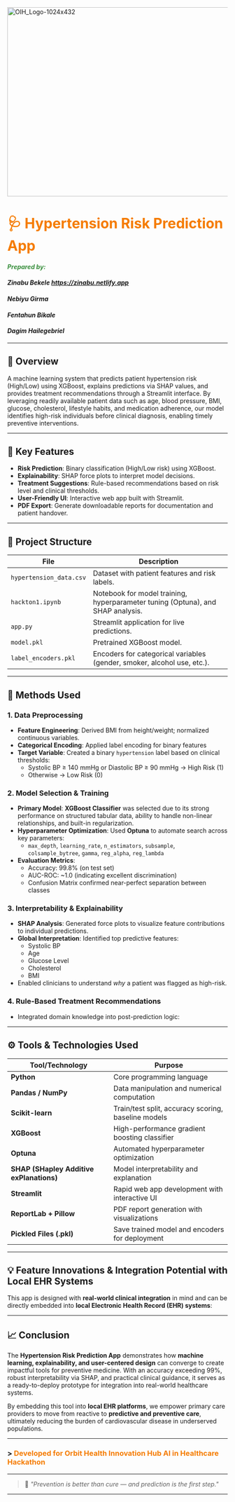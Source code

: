 <img width="1024" height="432" alt="OIH_Logo-1024x432" src="https://github.com/user-attachments/assets/b0d7b50a-916a-4774-895b-177cdaf2392c" />

# <span style="color:#f57c00; font-size:32px"><b>🩺 Hypertension Risk Prediction App</b></span>

#### <span style="color:#388e3c"><i>Prepared by:</i> 
#### <i> Zinabu Bekele https://zinabu.netlify.app </i>  
#### <i>Nebiyu Girma</i>  
#### <i>Fentahun Bikale</i>  
#### <i>Dagim Hailegebriel</i></span>

---

## 📌 Overview  
A machine learning system that predicts patient hypertension risk (High/Low) using XGBoost, explains predictions via SHAP values, and provides treatment recommendations through a Streamlit interface. By leveraging readily available patient data such as age, blood pressure, BMI, glucose, cholesterol, lifestyle habits, and medication adherence, our model identifies high-risk individuals before clinical diagnosis, enabling timely preventive interventions.

---

## 🚀 Key Features  
- **Risk Prediction**: Binary classification (High/Low risk) using XGBoost.  
- **Explainability**: SHAP force plots to interpret model decisions.  
- **Treatment Suggestions**: Rule-based recommendations based on risk level and clinical thresholds.  
- **User-Friendly UI**: Interactive web app built with Streamlit.  
- **PDF Export**: Generate downloadable reports for documentation and patient handover.  

---

## 📂 Project Structure  
| File | Description |
|------|-------------|
| `hypertension_data.csv` | Dataset with patient features and risk labels. |
| `hackton1.ipynb` | Notebook for model training, hyperparameter tuning (Optuna), and SHAP analysis. |
| `app.py` | Streamlit application for live predictions. |
| `model.pkl` | Pretrained XGBoost model. |
| `label_encoders.pkl` | Encoders for categorical variables (gender, smoker, alcohol use, etc.). |

---

## 🔬 Methods Used

### 1. **Data Preprocessing**
- **Feature Engineering**: Derived BMI from height/weight; normalized continuous variables.
- **Categorical Encoding**: Applied label encoding for binary features 
- **Target Variable**: Created a binary `hypertension` label based on clinical thresholds:
  - Systolic BP ≥ 140 mmHg or Diastolic BP ≥ 90 mmHg → High Risk (1)
  - Otherwise → Low Risk (0)

### 2. **Model Selection & Training**
- **Primary Model**: **XGBoost Classifier** was selected due to its strong performance on structured tabular data, ability to handle non-linear relationships, and built-in regularization.
- **Hyperparameter Optimization**: Used **Optuna** to automate search across key parameters:
  - `max_depth`, `learning_rate`, `n_estimators`, `subsample`, `colsample_bytree`, `gamma`, `reg_alpha`, `reg_lambda`
- **Evaluation Metrics**:
  - Accuracy: 99.8% (on test set)
  - AUC-ROC: ~1.0 (indicating excellent discrimination)
  - Confusion Matrix confirmed near-perfect separation between classes

### 3. **Interpretability & Explainability**
- **SHAP Analysis**: Generated force plots to visualize feature contributions to individual predictions.
- **Global Interpretation**: Identified top predictive features:
  - Systolic BP
  - Age
  - Glucose Level
  - Cholesterol
  - BMI
- Enabled clinicians to understand *why* a patient was flagged as high-risk.

### 4. **Rule-Based Treatment Recommendations**
- Integrated domain knowledge into post-prediction logic:
---

## ⚙️ Tools & Technologies Used

| Tool/Technology | Purpose |
|------------------|--------|
| **Python** | Core programming language |
| **Pandas / NumPy** | Data manipulation and numerical computation |
| **Scikit-learn** | Train/test split, accuracy scoring, baseline models |
| **XGBoost** | High-performance gradient boosting classifier |
| **Optuna** | Automated hyperparameter optimization |
| **SHAP (SHapley Additive exPlanations)** | Model interpretability and explanation |
| **Streamlit** | Rapid web app development with interactive UI |
| **ReportLab + Pillow** | PDF report generation with visualizations |
| **Pickled Files (.pkl)** | Save trained model and encoders for deployment |

---

## 💡 Feature Innovations & Integration Potential with Local EHR Systems

This app is designed with **real-world clinical integration** in mind and can be directly embedded into **local Electronic Health Record (EHR) systems**:
 
---

## 📈 Conclusion

The **Hypertension Risk Prediction App** demonstrates how **machine learning, explainability, and user-centered design** can converge to create impactful tools for preventive medicine. With an accuracy exceeding 99%, robust interpretability via SHAP, and practical clinical guidance, it serves as a ready-to-deploy prototype for integration into real-world healthcare systems.

By embedding this tool into **local EHR platforms**, we empower primary care providers to move from reactive to **predictive and preventive care**, ultimately reducing the burden of cardiovascular disease in underserved populations.


---

### > <span style="color:#f57c00; font-weight:bold"> Developed for Orbit Health Innovation Hub AI in Healthcare Hackathon</span>

---

> 💬 *"Prevention is better than cure — and prediction is the first step."*

---
